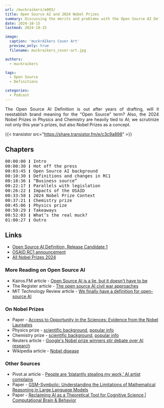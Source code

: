 ```yaml
---
url: /muckraikers/e003/
title: Open Source AI and 2024 Nobel Prizes
summary: Discussing the merits and problems with the Open Source AI Definition and the 2024 Nobel Prizes in Physics and Chemistry.
date: 2024-10-15
lastmod: 2024-10-15

image:
  caption: 'muckrAIkers Cover Art'
  preview_only: true
  filename: muckraikers_cover-art.jpg

authors:
  - muckraikers

tags:
  - Open Source
  - Definitions

categories: 
  - Podcast
---
```


<div style="text-align: justify">
The Open Source AI Definition is out after years of drafting, will it reestablish brand meaning for the “Open Source” term? Also, the 2024 Nobel Prizes in Physics and Chemistry are heavily tied to AI; we scrutinize not only this year's prizes, but also Nobel Prizes as a concept.

{{< transistor src="https://share.transistor.fm/e/c3c9a898" >}}
</div>

## Chapters
<div style="text-align: left; font-family:monospace;">
00:00:00 ❙ Intro<br>
00:00:30 ❙ Hot off the press<br>
00:03:45 ❙ Open Source AI background<br>
00:10:30 ❙ Definitions and changes in RC1<br>
00:18:36 ❙ “Business source”<br>
00:22:17 ❙ Parallels with legislation<br>
00:26:22 ❙ Impacts of the OSAID<br>
00:33:58 ❙ 2024 Nobel Prize Context<br>
00:37:21 ❙ Chemistry prize<br>
00:45:06 ❙ Physics prize<br>
00:50:29 ❙ Takeaways<br>
00:52:03 ❙ What’s the real muck?<br>
01:00:27 ❙ Outro
</div>

## Links
- [Open Source AI Definition, Release Candidate 1](https://opensource.org/deepdive/drafts/the-open-source-ai-definition-1-0-rc1)
- [OSAID RC1 announcement](https://opensource.org/blog/the-open-source-ai-definition-v-1-0-rc1-is-available-for-comments)
- [All Nobel Prizes 2024](https://www.nobelprize.org/all-nobel-prizes-2024/)

### More Reading on Open Source AI
- Kairos.FM article - [Open Source AI is a lie, but it doesn't have to be](https://kairos.fm/posts/blogposts/open-source-ai-is-a-lie/)
- The Register article - [The open source AI civil war approaches](https://www.theregister.com/2024/09/14/opinion_column_osi/)
- MIT Technology Review article - [We finally have a definition for open-source AI](https://www.technologyreview.com/2024/08/22/1097224/we-finally-have-a-definition-for-open-source-ai/)

### On Nobel Prizes
- Paper - [Access to Opportunity in the Sciences: Evidence from the Nobel Laureates](https://paulnovosad.com/pdf/nobel-prizes.pdf)
- Physics prize - [scientific background](https://www.nobelprize.org/uploads/2024/09/advanced-physicsprize2024.pdf), [popular info](https://www.nobelprize.org/prizes/physics/2024/popular-information/)
- Chemistry prize - [scientific background](https://www.nobelprize.org/uploads/2024/10/advanced-chemistryprize2024.pdf), [popular info](https://www.nobelprize.org/prizes/chemistry/2024/popular-information/)
- Reuters article - [Google's Nobel prize winners stir debate over AI research](https://www.reuters.com/technology/artificial-intelligence/googles-nobel-prize-winners-stir-debate-over-ai-research-2024-10-10/)
- Wikipedia article - [Nobel disease](https://en.wikipedia.org/wiki/Nobel_disease)

### Other Sources
- Pivot.ai article - [People are ‘blatantly stealing my work,’ AI artist complains](https://pivot-to-ai.com/2024/09/30/people-are-blatantly-stealing-my-work-ai-artist-complains/)
- Paper - [GSM-Symbolic: Understanding the Limitations of Mathematical Reasoning in Large Language Models](https://arxiv.org/abs/2410.05229)
- Paper - [Reclaiming AI as a Theoretical Tool for Cognitive Science | Computational Brain & Behavior](https://link.springer.com/article/10.1007/s42113-024-00217-5)